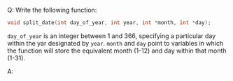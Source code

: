 Q: Write the following function:

```c
void split_date(int day_of_year, int year, int *month, int *day);
```

`day_of_year` is an integer between 1 and 366, specifying a particular day
within the yar designated by `year`. `month` and `day` point to variables in
which the function will store the equivalent month (1-12) and day within that
month (1-31).

A:
